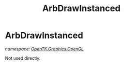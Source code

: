 ﻿---
title: ArbDrawInstanced
---

# ArbDrawInstanced
_namespace: [OpenTK.Graphics.OpenGL](N-OpenTK.Graphics.OpenGL.html)_

Not used directly.




